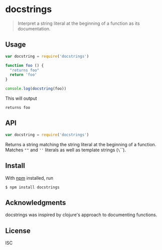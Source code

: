 # docstrings

> Interpret a string literal at the beginning of a function as its
> documentation.


## Usage

```js
var docstring = require('docstrings')

function foo () {
  "returns foo"
  return 'foo'
}

console.log(docstring(foo))
```

This will output

```
returns foo
```

## API

```js
var docstring = require('docstrings')
```

Returns a string matching the string literal at the beginning of a function.
Matches `""` and `''` literals as well as template strings (`\`\``).

## Install

With [npm](https://npmjs.org/) installed, run

```
$ npm install docstrings
```

## Acknowledgments

docstrings was inspired by clojure's approach to documenting functions.

## License

ISC

